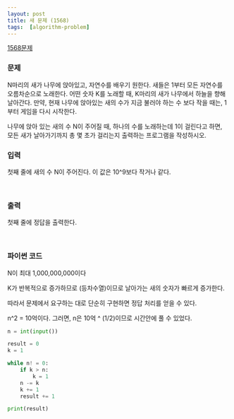 ```yaml
---
layout: post
title: 새 문제 (1568)
tags:  [algorithm-problem]
---
```


[1568문제](https://www.acmicpc.net/problem/1568)

### 문제
N마리의 새가 나무에 앉아있고, 자연수를 배우기 원한다. 새들은 1부터 모든 자연수를 오름차순으로 노래한다. 어떤 숫자 K를 노래할 때, K마리의 새가 나무에서 하늘을 향해 날아간다. 만약, 현재 나무에 앉아있는 새의 수가 지금 불러야 하는 수 보다 작을 때는, 1부터 게임을 다시 시작한다.

나무에 앉아 있는 새의 수 N이 주어질 때, 하나의 수를 노래하는데 1이 걸린다고 하면, 모든 새가 날아가기까지 총 몇 초가 걸리는지 출력하는 프로그램을 작성하시오.&nbsp;

### 입력
첫째 줄에 새의 수 N이 주어진다. 이 값은 10^9보다 작거나 같다.


&nbsp;

### 출력
첫째 줄에 정답을 출력한다.


&nbsp;

### 파이썬 코드

N이 최대 1,000,000,000이다

K가 반복적으로 증가하므로 (등차수열)이므로 날아가는 새의 숫자가 빠르게 증가한다.

따라서 문제에서 요구하는 대로 단순히 구현하면 정답 처리를 얻을 수 있다.

n^2 = 10억이다.
그러면, n은 10억 ^ (1/2)이므로 시간안에 풀 수 있었다.

~~~python
n = int(input())

result = 0
k = 1

while n! = 0:
    if k > n:
        k = 1
    n -= k
    k += 1
    result += 1

print(result)
~~~
